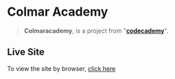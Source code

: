 # Colmar Academy

>**Colmaracademy**, is a project from "[**codecademy**](https://www.codecademy.com/learn)".<br />
## Live Site
To view the site by browser, [click here](https://harry33321.github.io/Capstone-Academy/)
